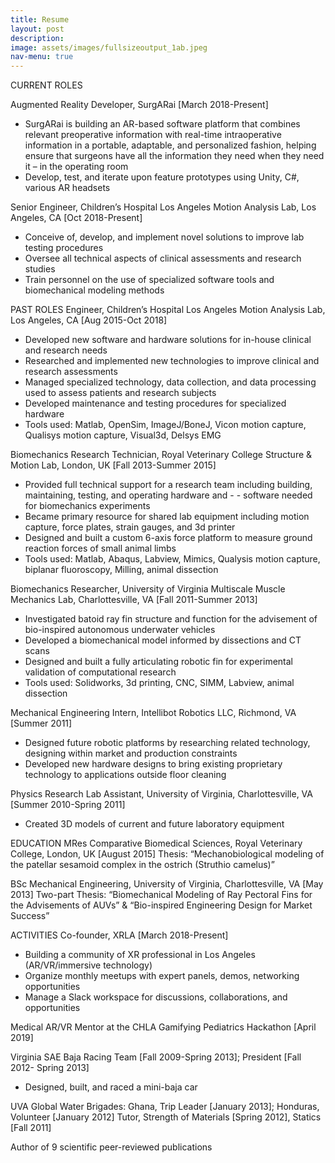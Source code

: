 ```yaml
---
title: Resume
layout: post
description:
image: assets/images/fullsizeoutput_1ab.jpeg
nav-menu: true
---
```


CURRENT ROLES

Augmented Reality Developer, SurgARai [March 2018-Present]
- SurgARai is building an AR-based software platform that combines relevant preoperative information with real-time intraoperative information in a portable, adaptable, and personalized fashion, helping ensure that surgeons have all the information they need when they need it – in the operating room
- Develop, test, and iterate upon feature prototypes using Unity, C#, various AR headsets

Senior Engineer, Children’s Hospital Los Angeles Motion Analysis Lab, Los Angeles, CA [Oct 2018-Present]
- Conceive of, develop, and implement novel solutions to improve lab testing procedures
- Oversee all technical aspects of clinical assessments and research studies
- Train personnel on the use of specialized software tools and biomechanical modeling methods

PAST ROLES
Engineer, Children’s Hospital Los Angeles Motion Analysis Lab, Los Angeles, CA [Aug 2015-Oct 2018]
- Developed new software and hardware solutions for in-house clinical and research needs
- Researched and implemented new technologies to improve clinical and research assessments
- Managed specialized technology, data collection, and data processing used to assess patients and research subjects
- Developed maintenance and testing procedures for specialized hardware
- Tools used: Matlab, OpenSim, ImageJ/BoneJ, Vicon motion capture, Qualisys motion capture, Visual3d, Delsys EMG

Biomechanics Research Technician, Royal Veterinary College Structure & Motion Lab, London, UK [Fall 2013-Summer 2015] 
- Provided full technical support for a research team including building, maintaining, testing, and operating hardware and - - software needed for biomechanics experiments
- Became primary resource for shared lab equipment including motion capture, force plates, strain gauges, and 3d printer
- Designed and built a custom 6-axis force platform to measure ground reaction forces of small animal limbs
- Tools used: Matlab, Abaqus, Labview, Mimics, Qualysis motion capture, biplanar fluoroscopy, Milling, animal dissection

Biomechanics Researcher, University of Virginia Multiscale Muscle Mechanics Lab, Charlottesville, VA [Fall 2011-Summer 2013]
- Investigated batoid ray fin structure and function for the advisement of bio-inspired autonomous underwater vehicles
- Developed a biomechanical model informed by dissections and CT scans
- Designed and built a fully articulating robotic fin for experimental validation of computational research
- Tools used: Solidworks, 3d printing, CNC, SIMM, Labview, animal dissection
 
Mechanical Engineering Intern, Intellibot Robotics LLC, Richmond, VA [Summer 2011] 
- Designed future robotic platforms by researching related technology, designing within market and production constraints
- Developed new hardware designs to bring existing proprietary technology to applications outside floor cleaning
 
Physics Research Lab Assistant, University of Virginia, Charlottesville, VA [Summer 2010-Spring 2011]
- Created 3D models of current and future laboratory equipment

EDUCATION 
MRes Comparative Biomedical Sciences, Royal Veterinary College, London, UK [August 2015]
Thesis: “Mechanobiological modeling of the patellar sesamoid complex in the ostrich (Struthio camelus)” 

BSc Mechanical Engineering, University of Virginia, Charlottesville, VA [May 2013] 
Two-part Thesis: “Biomechanical Modeling of Ray Pectoral Fins for the Advisements of AUVs” & “Bio-inspired Engineering Design for Market Success”

ACTIVITIES
Co-founder, XRLA [March 2018-Present]
- Building a community of XR professional in Los Angeles (AR/VR/immersive technology)
- Organize monthly meetups with expert panels, demos, networking opportunities
- Manage a Slack workspace for discussions, collaborations, and opportunities

Medical AR/VR Mentor at the CHLA Gamifying Pediatrics Hackathon [April 2019]

Virginia SAE Baja Racing Team [Fall 2009-Spring 2013]; President [Fall 2012- Spring 2013] 
- Designed, built, and raced a mini-baja car
 
UVA Global Water Brigades: Ghana, Trip Leader [January 2013]; Honduras, Volunteer [January 2012]
Tutor, Strength of Materials [Spring 2012], Statics [Fall 2011]

Author of 9 scientific peer-reviewed publications
